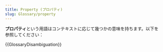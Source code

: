 ```yaml
---
title: Property (プロパティ)
slug: Glossary/property
---
```

**プロパティ**という用語はコンテキストに応じて幾つかの意味を持ちます。以下を参照してください：

{{GlossaryDisambiguation}}
